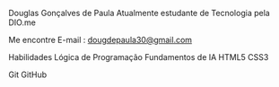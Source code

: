 Douglas Gonçalves de Paula
Atualmente estudante de Tecnologia pela DIO.me

Me encontre
E-mail : dougdepaula30@gmail.com

Habilidades
Lógica de Programação Fundamentos de IA HTML5 CSS3

Git GitHub
